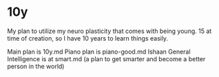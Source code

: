 # 10y
My plan to utilize my neuro plasticity that comes with being young. 15 at time of creation, so I have 10 years to learn things easily.

Main plan is 10y.md
Piano plan is piano-good.md
Ishaan General Intelligence is at smart.md (a plan to get smarter and become a better person in the world)
